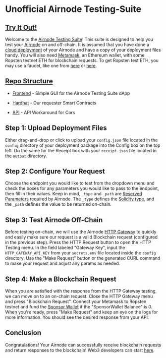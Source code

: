 # Unofficial Airnode Testing-Suite

## [Try It Out!](https://master.d3unh1kz3ytpci.amplifyapp.com/)

Welcome to the [Airnode Testing Suite](https://master.d3unh1kz3ytpci.amplifyapp.com/)! This suite is designed to help you test your [Airnode](https://docs.api3.org/airnode/v0.5/) on and off-chain. It is assumed that you have done a [cloud deployment](https://docs.api3.org/airnode/v0.5/grp-providers/tutorial/) of your Airnode and have a copy of your deployment files handy. You will also need [Metamask](https://metamask.io/), an Ethereum wallet, with some Ropsten testnet ETH for blockchain requests. To get Ropsten test ETH, you may use a faucet, like one from [here](https://ropsten.oregonctf.org/) or [here](https://www.moonborrow.com/).

## [Repo Structure](https://github.com/camronh/Airnode-Testing-Suite)

- [Frontend](/frontend) - Simple GUI for the Airnode Testing Suite dApp

- [Hardhat](/hardhat) - Our requester Smart Contracts

- [API](/api) - API Workaround for Cors 

## Step 1: Upload Deployment Files
Either drag-and-drop or click to upload your `config.json` file located in the `config` directory of your deployment package into the Config box on the top left. Do the same for the Receipt box with your `receipt.json` file located in the `output` directory.

## Step 2: Configure Your Request
Choose the endpoint you would like to test from the dropdown menu and check the boxes for any parameters you would like to pass to the endpoint, then fill in their values. Keep in mind, `_type` and `_path` are [Reserved Parameters](https://docs.api3.org/ois/v1.0.0/reserved-parameters.html) required by Airnode. The `_type` defines the [Solidity type](https://docs.soliditylang.org/en/latest/abi-spec.html#types), and the `_path` defines the value to be returned on-chain.

## Step 3: Test Airnode Off-Chain
Before testing on-chain, we will use the Airnode [HTTP Gateway](https://docs.api3.org/airnode/v0.5/grp-providers/guides/build-an-airnode/http-gateways.html) to quickly and easily make sure our request is a valid Blockchain request (configured in the previous step). Press the HTTP Request button to open the HTTP Testing menu. In the field labeled "Gateway Key", input the `HTTP_GATEWAY_API_KEY` from your `secrets.env` file located inside the `config` directory. Use the "Make Request" button or the generated CURL command to make your request and adjust any params as needed.

## Step 4: Make a Blockchain Request
When you are satisfied with the response from the HTTP Gateway testing, we can move on to an on-chain request. Close the HTTP Gateway menu and press "Blockchain Request". Connect your Metamask to Ropsten testnet and fund the [Sponsor Wallet](https://docs.api3.org/airnode/v0.5/concepts/sponsor.html#sponsorwallet) if the "SponsorWallet Balance" is 0. When you're ready, press "Make Request" and keep an eye on the logs for more information. You should see the desired response from your API. 

## Conclusion
Congratulations! Your Airnode can successfully receive blockchain requests and return responses to the blockchain! Web3 developers can start [here](https://docs.api3.org/airnode/v0.5/grp-developers/).